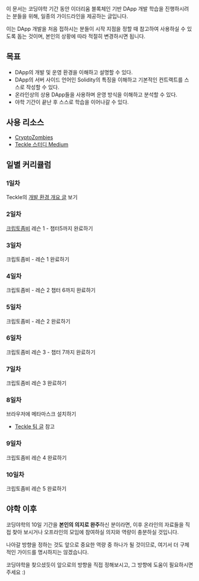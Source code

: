 
이 문서는 코딩야학 기간 동안 이더리움 블록체인 기반 DApp 개발 학습을 진행하시려는 분들을 위해, 일종의 가이드라인을 제공하는 글입니다.

이는 DApp 개발을 처음 접하시는 분들이 시작 지점을 정할 때 참고하여 사용하실 수 있도록 돕는 것이며, 본인의 상황에 따라 적절히 변경하시면 됩니다.

## 목표

* DApp의 개발 및 운영 환경을 이해하고 설명할 수 있다.
* DApp의 서버 사이드 언어인 Solidity의 특징을 이해하고 기본적인 컨트랙트를 스스로 작성할 수 있다.
* 온라인상의 상용 DApp들을 사용하며 운영 방식을 이해하고 분석할 수 있다.
* 야학 기간이 끝난 후 스스로 학습을 이어나갈 수 있다.

## 사용 리소스

* [CryptoZombies](https://cryptozombies.io/)
* [Teckle 스터디 Medium](https://medium.com/@weekly.teckle)

## 일별 커리큘럼

### 1일차

Teckle의 [개발 환경 개요 글](https://medium.com/@weekly.teckle/초보자들을-위한-이더리움-dapp-만들기-c6ddb0c6651d) 보기

### 2일차

[크립토좀비](https://cryptozombies.io/) 레슨 1 - 챕터5까지 완료하기

### 3일차

크립토좀비 - 레슨 1 완료하기

### 4일차

크립토좀비 - 레슨 2 챕터 6까지 완료하기

### 5일차

크립토좀비 - 레슨 2 완료하기

### 6일차

크립토좀비 레슨 3 - 챕터 7까지 완료하기

### 7일차

크립토좀비 레슨 3 완료하기

### 8일차

브라우저에 메타마스크 설치하기 

* [Teckle 팀 글](https://goo.gl/fDrPNo) 참고 

### 9일차

크립토좀비 레슨 4 완료하기

### 10일차

크립토좀비 레슨 5 완료하기


## 야학 이후

코딩야학의 10일 기간을 **본인의 의지로 완주**하신 분이라면, 이후 온라인의 자료들을 직접 찾아 보시거나 오프라인의 모임에 참여하실 의지와 역량이 충분하실 것입니다.

나아갈 방향을 정하는 것도 앞으로 중요한 역량 중 하나가 될 것이므로, 여기서 더 구체적인 가이드를 명시하지는 않겠습니다.

코딩야학을 찾으셨듯이 앞으로의 방향을 직접 정해보시고, 그 방향에 도움이 필요하시면 주세요 :)



